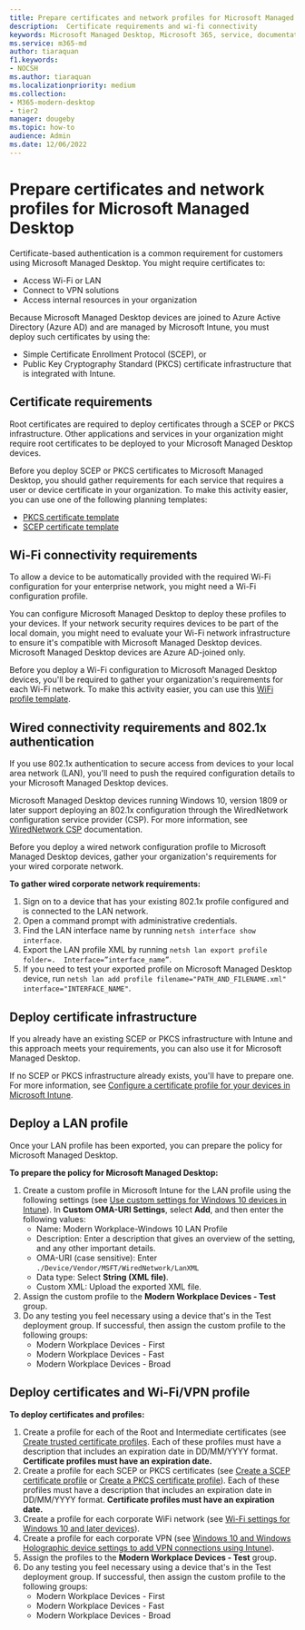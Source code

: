 ```yaml
---
title: Prepare certificates and network profiles for Microsoft Managed Desktop 
description:  Certificate requirements and wi-fi connectivity
keywords: Microsoft Managed Desktop, Microsoft 365, service, documentation
ms.service: m365-md
author: tiaraquan
f1.keywords:
- NOCSH
ms.author: tiaraquan
ms.localizationpriority: medium
ms.collection: 
- M365-modern-desktop
- tier2
manager: dougeby
ms.topic: how-to
audience: Admin
ms.date: 12/06/2022
---
```


# Prepare certificates and network profiles for Microsoft Managed Desktop  

Certificate-based authentication is a common requirement for customers using Microsoft Managed Desktop. You might require certificates to:

- Access Wi-Fi or LAN
- Connect to VPN solutions
- Access internal resources in your organization

Because Microsoft Managed Desktop devices are joined to Azure Active Directory (Azure AD) and are managed by Microsoft Intune, you must deploy such certificates by using the:

- Simple Certificate Enrollment Protocol (SCEP), or
- Public Key Cryptography Standard (PKCS) certificate infrastructure that is integrated with Intune.

## Certificate requirements

Root certificates are required to deploy certificates through a SCEP or PKCS infrastructure. Other applications and services in your organization might require root certificates to be deployed to your Microsoft Managed Desktop devices.

Before you deploy SCEP or PKCS certificates to Microsoft Managed Desktop, you should gather requirements for each service that requires a user or device certificate in your organization. To make this activity easier, you can use one of the following planning templates:  

- [PKCS certificate template](https://github.com/MicrosoftDocs/microsoft-365-docs/raw/public/microsoft-365/managed-desktop/get-ready/downloads/PKCS-certificate-template.xlsx)
- [SCEP certificate template](https://github.com/MicrosoftDocs/microsoft-365-docs/raw/public/microsoft-365/managed-desktop/get-ready/downloads/SCEP-certificate-template.xlsx)

## Wi-Fi connectivity requirements

To allow a device to be automatically provided with the required Wi-Fi configuration for your enterprise network, you might need a Wi-Fi configuration profile.

You can configure Microsoft Managed Desktop to deploy these profiles to your devices. If your network security requires devices to be part of the local domain, you might need to evaluate your Wi-Fi network infrastructure to ensure it's compatible with Microsoft Managed Desktop devices. Microsoft Managed Desktop devices are Azure AD-joined only.

Before you deploy a Wi-Fi configuration to Microsoft Managed Desktop devices, you'll be required to gather your organization's requirements for each Wi-Fi network. To make this activity easier, you can use this [WiFi profile template](https://github.com/MicrosoftDocs/microsoft-365-docs/raw/public/microsoft-365/managed-desktop/get-ready/downloads/WiFi-profile-template.xlsx).

## Wired connectivity requirements and 802.1x authentication

If you use 802.1x authentication to secure access from devices to your local area network (LAN), you'll need to push the required configuration details to your Microsoft Managed Desktop devices.

Microsoft Managed Desktop devices running Windows 10, version 1809 or later support deploying an 802.1x configuration through the WiredNetwork configuration service provider (CSP). For more information, see [WiredNetwork CSP](/windows/client-management/mdm/wirednetwork-csp) documentation.

Before you deploy a wired network configuration profile to Microsoft Managed Desktop devices, gather your organization's requirements for your wired corporate network.

**To gather wired corporate network requirements:**

1. Sign on to a device that has your existing 802.1x profile configured and is connected to the LAN network.  
2. Open a command prompt with administrative credentials.
3. Find the LAN interface name by running `netsh interface show interface`.
4. Export the LAN profile XML by running `netsh lan export profile folder=.  Interface=”interface_name”`.
5. If you need to test your exported profile on Microsoft Managed Desktop device, run `netsh lan add profile filename="PATH_AND_FILENAME.xml" interface="INTERFACE_NAME"`.

## Deploy certificate infrastructure  

If you already have an existing SCEP or PKCS infrastructure with Intune and this approach meets your requirements, you can also use it for Microsoft Managed Desktop.

If no SCEP or PKCS infrastructure already exists, you'll have to prepare one. For more information, see [Configure a certificate profile for your devices in Microsoft Intune](/intune/certificates-configure).

## Deploy a LAN profile

Once your LAN profile has been exported, you can prepare the policy for Microsoft Managed Desktop.

**To prepare the policy for Microsoft Managed Desktop:**

1. Create a custom profile in Microsoft Intune for the LAN profile using the following settings (see [Use custom settings for Windows 10 devices in Intune](/intune/custom-settings-windows-10)). In **Custom OMA-URI Settings**, select **Add**, and then enter the following values:
    - Name: Modern Workplace-Windows 10 LAN Profile
    - Description: Enter a description that gives an overview of the setting, and any other important details.
    - OMA-URI (case sensitive): Enter `./Device/Vendor/MSFT/WiredNetwork/LanXML`
    - Data type: Select **String (XML file)**.
    - Custom XML: Upload the exported XML file.
2. Assign the custom profile to the **Modern Workplace Devices - Test** group.
3. Do any testing you feel necessary using a device that's in the Test deployment group. If successful, then assign the custom profile to the following groups:
    - Modern Workplace Devices - First
    - Modern Workplace Devices - Fast
    - Modern Workplace Devices - Broad

## Deploy certificates and Wi-Fi/VPN profile

**To deploy certificates and profiles:**

1. Create a profile for each of the Root and Intermediate certificates (see [Create trusted certificate profiles](/intune/protect/certificates-configure#step-3-create-trusted-certificate-profiles). Each of these profiles must have a description that includes an expiration date in DD/MM/YYYY format. **Certificate profiles must have an expiration date.**
2. Create a profile for each SCEP or PKCS certificates (see [Create a SCEP certificate profile](/intune/protect/certificates-scep-configure#create-a-scep-certificate-profile) or [Create a PKCS certificate profile](/intune/protect/certficates-pfx-configure#create-a-pkcs-certificate-profile)). Each of these profiles must have a description that includes an expiration date in DD/MM/YYYY format. **Certificate profiles must have an expiration date.**
3. Create a profile for each corporate WiFi network (see [Wi-Fi settings for Windows 10 and later devices](/intune/wi-fi-settings-windows)).
4. Create a profile for each corporate VPN (see [Windows 10 and Windows Holographic device settings to add VPN connections using Intune](/intune/vpn-settings-windows-10)).
5. Assign the profiles to the **Modern Workplace Devices - Test** group.
6. Do any testing you feel necessary using a device that's in the Test deployment group. If successful, then assign the custom profile to the following groups:
    - Modern Workplace Devices - First
    - Modern Workplace Devices - Fast
    - Modern Workplace Devices - Broad
